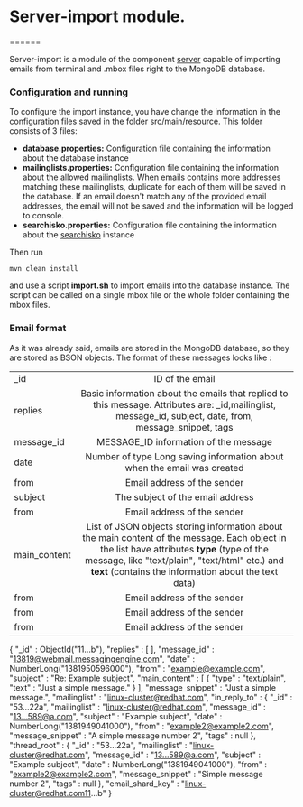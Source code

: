 # Server-import module.
======

Server-import is a module of the component [server](..) capable of importing emails from terminal and .mbox files right to the MongoDB database.

### Configuration and running
To configure the import instance, you have change the information in the configuration files saved in the folder src/main/resource.
This folder consists of 3 files:
-	**database.properties:** Configuration file containing the information about the database instance
-	**mailinglists.properties:** Configuration file containing the information about the allowed mailinglists. When emails contains more addresses matching these mailinglists, duplicate for each of them will be saved in the database. If an email doesn't match any of the provided email addresses, the email will not be saved and the information will be logged to console.
-	**searchisko.properties:** Configuration file containing the information about the [searchisko](https://github.com/searchisko/searchisko) instance

Then run <pre><code>mvn clean install</code></pre> and use a script **import.sh** to import emails into the database instance. The script can be called
on a single mbox file or the whole folder containing the mbox files.
### Email format
As it was already said, emails are stored in the MongoDB database, so they are stored as BSON objects. The format of these messages looks like :

|  | | 
| :------------ |:---------------:|
| _id     | ID of the email |  
| replies     | Basic information about the emails that replied to this message. Attributes are: \_id,mailinglist, message\_id, subject, date, from, message\_snippet, tags    |  
| message\_id | MESSAGE\_ID information of the message       | 
| date | Number of type Long saving information about when the email was created       | 
| from | Email address of the sender       | 
| subject | The subject of the email address       | 
| from | Email address of the sender       | 
| main\_content | List of JSON objects storing information about the main content of the message. Each object in the list have attributes **type** (type of the message, like "text/plain", "text/html" etc.) and **text** (contains the information about the text data)     | 
| from | Email address of the sender       | 
| from | Email address of the sender       | 
| from | Email address of the sender       | 

{ 
  "_id" : ObjectId("11...b"), 
  "replies" : [ ], 
  "message_id" : "<13819@webmail.messagingengine.com>", 
  "date" : NumberLong("1381950596000"), 
  "from" : "example@example.com", 
  "subject" : "Re: Example subject", 
  "main_content" : [
      { "type" : "text/plain", 	
        "text" : "Just a simple message." 
      } 
  ],
  "message_snippet" : "Just a simple message.", 
  "mailinglist" : "linux-cluster@redhat.com", 
  "in_reply_to" : 
      { "_id" : "53...22a", 
        "mailinglist" : "linux-cluster@redhat.com", 
        "message_id" : "<13...589@a.com>", 
        "subject" : "Example subject", 
        "date" : NumberLong("1381949041000"), 
        "from" : "example2@example2.com", 
        "message_snippet" : "A simple message number 2",
        "tags" : null 
     },
   "thread_root" : 
      {  "_id" : "53...22a", 
         "mailinglist" : "linux-cluster@redhat.com", 
         "message_id" : "<13...589@a.com>", 
         "subject" : "Example subject", 
         "date" : NumberLong("1381949041000"), 
         "from" : "example2@example2.com", 
         "message_snippet" : "Simple message number 2", 
         "tags" : null 
      }, 
    "email_shard_key" : "linux-cluster@redhat.com11...b" 
}
